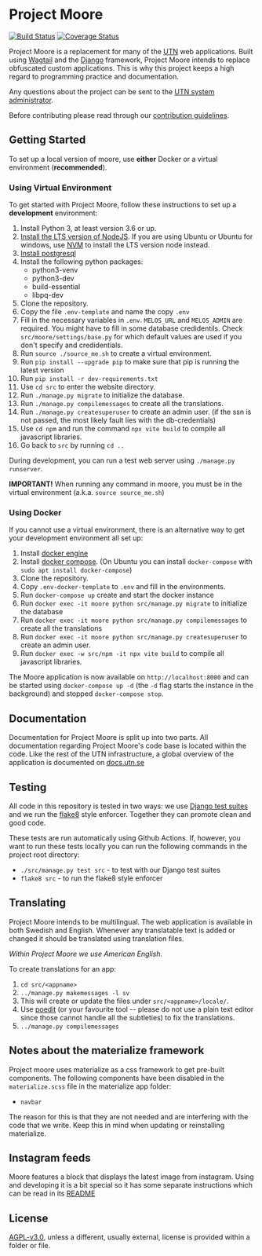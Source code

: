 # Project Moore

[![Build Status](https://travis-ci.org/UTNkar/moore.svg?branch=development)](https://travis-ci.org/UTNkar/moore)
[![Coverage Status](https://coveralls.io/repos/github/UTNkar/moore/badge.svg?branch=development)](https://coveralls.io/github/UTNkar/moore?branch=development)

Project Moore is a replacement for many of the [UTN](https://utn.se/) web
applications. Built using [Wagtail](https://wagtail.io/) and the [Django](https://www.djangoproject.com/) framework, Project
Moore intends to replace obfuscated custom applications. This is why this
project keeps a high regard to programming practice and documentation.

Any questions about the project can be sent to the [UTN system
administrator](mailto:admin@utn.se).

Before contributing please read through our [contribution
guidelines](CONTRIBUTING.md).

## Getting Started

To set up a local version of moore, use **either** Docker or a virtual environment (**recommended**).

### Using Virtual Environment

To get started with Project Moore, follow these instructions to set up a
**development** environment:

1. Install Python 3, at least version 3.6 or up.
2. [Install the LTS version of NodeJS](https://nodejs.org). If you are using Ubuntu or Ubuntu for windows, use [NVM](https://github.com/nvm-sh/nvm) to install the LTS version node instead.
3. [Install postgresql](INSTALLING_POSTGRES.md)
4. Install the following python packages:
    - python3-venv
    - python3-dev
    - build-essential
    - libpq-dev
5. Clone the repository.
6. Copy the file `.env-template` and name the copy `.env`
7. Fill in the necessary variables in `.env`. `MELOS_URL` and `MELOS_ADMIN` are required. You might have to fill in some database credidentils. Check `src/moore/settings/base.py` for which default values are used if you don't specify and credidentials.
8. Run `source ./source_me.sh` to create a virtual environment.
9. Run `pip install --upgrade pip` to make sure that pip is running the latest version
10. Run `pip install -r dev-requirements.txt`
11. Use `cd src` to enter the website directory.
12. Run `./manage.py migrate` to initialize the database.
13. Run `./manage.py compilemessages` to create all the translations.
14. Run `./manage.py createsuperuser` to create an admin user. (if the ssn is not passed, the most likely fault lies with the db-credentials)
15. Use `cd npm` and run the command `npx vite build` to compile all javascript libraries.
16. Go back to `src` by running `cd ..`

During development, you can run a test web server using `./manage.py runserver`.

**IMPORTANT!** When running any command in moore, you must be in the virtual environment (a.k.a. `source source_me.sh`)

### Using Docker

If you cannot use a virtual environment, there is an alternative way to get your development
environment all set up:

1. Install [docker engine](https://docs.docker.com/engine/install/)
1. Install [docker compose](https://docs.docker.com/compose/install/).
   (On Ubuntu you can install `docker-compose` with `sudo apt install docker-compose`)
1. Clone the repository.
1. Copy `.env-docker-template` to `.env` and fill in the environments.
1. Run `docker-compose up` create and start the docker instance
1. Run `docker exec -it moore python src/manage.py migrate` to initialize the
   database
1. Run `docker exec -it moore python src/manage.py compilemessages` to create all the translations
1. Run `docker exec -it moore python src/manage.py createsuperuser` to create an admin
   user.
1. Run `docker exec -w src/npm -it npx vite build` to compile all javascript libraries.

The Moore application is now available on `http://localhost:8000` and can be started using `docker-compose up -d` (the `-d` flag starts the instance in the background) and stopped `docker-compose stop`.

## Documentation

Documentation for Project Moore is split up into two parts. All documentation
regarding Project Moore's code base is located within the code. Like the rest
of the UTN infrastructure, a global overview of the application is documented
on [docs.utn.se](https://docs.utn.se/)

## Testing

All code in this repository is tested in two ways: we use [Django test
suites](https://docs.djangoproject.com/en/1.10/topics/testing/) and we run the
[flake8](http://flake8.pycqa.org/en/latest/) style enforcer. Together they can
promote clean and good code.

These tests are run automatically using Github Actions.
If, however, you want to run these tests locally you can run the following
commands in the project root directory:

-   `./src/manage.py test src` - to test with our Django test suites
-   `flake8 src` - to run the flake8 style enforcer

## Translating

Project Moore intends to be multilingual. The web application is available in
both Swedish and English. Whenever any translatable text is added or changed it
should be translated using translation files.

_Within Project Moore we use American English._

To create translations for an app:

1. `cd src/<appname>`
1. `../manage.py makemessages -l sv`
1. This will create or update the files under `src/<appname>/locale/`.
1. Use [poedit](https://poedit.net/) (or your favourite tool -- please do not use a plain text editor
   since those cannot handle all the subtleties) to fix the translations.
1. `../manage.py compilemessages`

## Notes about the materialize framework

Project moore uses materialize as a css framework to get pre-built components.
The following components have been disabled in the `materialize.scss` file in the materialize app folder:

-   `navbar`

The reason for this is that they are not needed and are interfering with the code that we write. Keep this in mind
when updating or reinstalling materialize.

## Instagram feeds

Moore features a block that displays the latest image from instagram.
Using and developing it is a bit special so it has some separate instructions which can be read in its [README](/src/instagram/README.md)

## License

[AGPL-v3.0](LICENSE), unless a different, usually external, license is provided within a folder or file.
